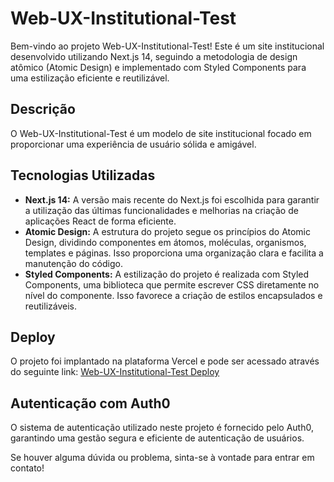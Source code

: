 # Web-UX-Institutional-Test

Bem-vindo ao projeto Web-UX-Institutional-Test! Este é um site institucional desenvolvido utilizando Next.js 14, seguindo a metodologia de design atômico (Atomic Design) e implementado com Styled Components para uma estilização eficiente e reutilizável.

## Descrição

O Web-UX-Institutional-Test é um modelo de site institucional focado em proporcionar uma experiência de usuário sólida e amigável.

## Tecnologias Utilizadas

- **Next.js 14:** A versão mais recente do Next.js foi escolhida para garantir a utilização das últimas funcionalidades e melhorias na criação de aplicações React de forma eficiente.
- **Atomic Design:** A estrutura do projeto segue os princípios do Atomic Design, dividindo componentes em átomos, moléculas, organismos, templates e páginas. Isso proporciona uma organização clara e facilita a manutenção do código.
- **Styled Components:** A estilização do projeto é realizada com Styled Components, uma biblioteca que permite escrever CSS diretamente no nível do componente. Isso favorece a criação de estilos encapsulados e reutilizáveis.

## Deploy

O projeto foi implantado na plataforma Vercel e pode ser acessado através do seguinte link: [Web-UX-Institutional-Test Deploy](https://vercel.com/santosrodrigo89s-projects/ux-institutional-xsnx)

## Autenticação com Auth0

O sistema de autenticação utilizado neste projeto é fornecido pelo Auth0, garantindo uma gestão segura e eficiente de autenticação de usuários.

Se houver alguma dúvida ou problema, sinta-se à vontade para entrar em contato!

